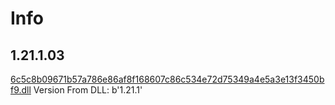 # Info

## 1.21.1.03
[6c5c8b09671b57a786e86af8f168607c86c534e72d75349a4e5a3e13f3450bf9.dll](6c5c8b09671b57a786e86af8f168607c86c534e72d75349a4e5a3e13f3450bf9.dll)
Version From DLL: b'1.21.1'